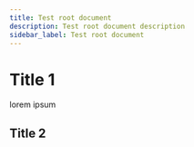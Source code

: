 ```yaml
---
title: Test root document
description: Test root document description
sidebar_label: Test root document
---
```

# Title 1

lorem ipsum

## Title 2